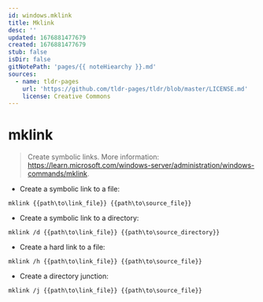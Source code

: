 ```yaml
---
id: windows.mklink
title: Mklink
desc: ''
updated: 1676881477679
created: 1676881477679
stub: false
isDir: false
gitNotePath: 'pages/{{ noteHiearchy }}.md'
sources:
  - name: tldr-pages
    url: 'https://github.com/tldr-pages/tldr/blob/master/LICENSE.md'
    license: Creative Commons
---
```

# mklink

> Create symbolic links.
> More information: <https://learn.microsoft.com/windows-server/administration/windows-commands/mklink>.

- Create a symbolic link to a file:

`mklink {{path\to\link_file}} {{path\to\source_file}}`

- Create a symbolic link to a directory:

`mklink /d {{path\to\link_file}} {{path\to\source_directory}}`

- Create a hard link to a file:

`mklink /h {{path\to\link_file}} {{path\to\source_file}}`

- Create a directory junction:

`mklink /j {{path\to\link_file}} {{path\to\source_file}}`

